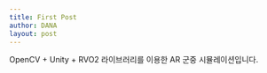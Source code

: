 ```yaml
---
title: First Post
author: DANA
layout: post
---
```

OpenCV + Unity + RVO2 라이브러리를 이용한 AR 군중 시뮬레이션입니다.